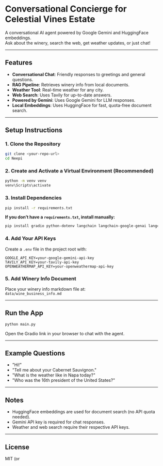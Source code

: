# Conversational Concierge for Celestial Vines Estate

A conversational AI agent powered by Google Gemini and HuggingFace embeddings.  
Ask about the winery, search the web, get weather updates, or just chat!

---

## Features

- **Conversational Chat**: Friendly responses to greetings and general questions.
- **RAG Pipeline**: Retrieves winery info from local documents.
- **Weather Tool**: Real-time weather for any city.
- **Web Search**: Uses Tavily for up-to-date answers.
- **Powered by Gemini**: Uses Google Gemini for LLM responses.
- **Local Embeddings**: Uses HuggingFace for fast, quota-free document search.

---

## Setup Instructions

### 1. Clone the Repository

```sh
git clone <your-repo-url>
cd Neepi
```

### 2. Create and Activate a Virtual Environment (Recommended)

```sh
python -m venv venv
venv\Scripts\activate
```

### 3. Install Dependencies

```sh
pip install -r requirements.txt
```

**If you don’t have a `requirements.txt`, install manually:**

```sh
pip install gradio python-dotenv langchain langchain-google-genai langchain-tavily langchain-community sentence-transformers requests
```

### 4. Add Your API Keys

Create a `.env` file in the project root with:

```
GOOGLE_API_KEY=your-google-gemini-api-key
TAVILY_API_KEY=your-tavily-api-key
OPENWEATHERMAP_API_KEY=your-openweathermap-api-key
```

### 5. Add Winery Info Document

Place your winery info markdown file at:  
`data/wine_business_info.md`

---

## Run the App

```sh
python main.py
```

Open the Gradio link in your browser to chat with the agent.

---

## Example Questions

- "Hi!"
- "Tell me about your Cabernet Sauvignon."
- "What is the weather like in Napa today?"
- "Who was the 16th president of the United States?"

---

## Notes

- HuggingFace embeddings are used for document search (no API quota needed).
- Gemini API key is required for chat responses.
- Weather and web search require their respective API keys.

---

## License

MIT (or
